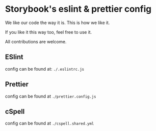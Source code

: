 # Storybook's eslint & prettier config

We like our code the way it is. This is how we like it.

If you like it this way too, feel free to use it.

All contributions are welcome.

## ESlint

config can be found at: `./.eslintrc.js`

## Prettier

config can be found at `./prettier.config.js`

## cSpell

config can be found at `./cspell.shared.yml`
